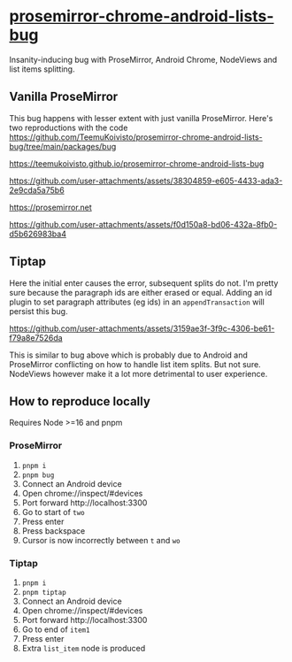# [prosemirror-chrome-android-lists-bug](https://teemukoivisto.github.io/prosemirror-chrome-android-lists-bug/)

Insanity-inducing bug with ProseMirror, Android Chrome, NodeViews and list items splitting.

## Vanilla ProseMirror

This bug happens with lesser extent with just vanilla ProseMirror. Here's two reproductions with the code https://github.com/TeemuKoivisto/prosemirror-chrome-android-lists-bug/tree/main/packages/bug

https://teemukoivisto.github.io/prosemirror-chrome-android-lists-bug

https://github.com/user-attachments/assets/38304859-e605-4433-ada3-2e9cda5a75b6

https://prosemirror.net

https://github.com/user-attachments/assets/f0d150a8-bd06-432a-8fb0-d5b626983ba4

## Tiptap

Here the initial enter causes the error, subsequent splits do not. I'm pretty sure because the paragraph ids are either erased or equal. Adding an id plugin to set paragraph attributes (eg ids) in an `appendTransaction` will persist this bug.

https://github.com/user-attachments/assets/3159ae3f-3f9c-4306-be61-f79a8e7526da

This is similar to bug above which is probably due to Android and ProseMirror conflicting on how to handle list item splits. But not sure. NodeViews however make it a lot more detrimental to user experience.

## How to reproduce locally

Requires Node >=16 and pnpm

### ProseMirror

1. `pnpm i`
2. `pnpm bug`
3. Connect an Android device
4. Open chrome://inspect/#devices
5. Port forward http://localhost:3300
6. Go to start of `two`
7. Press enter
8. Press backspace
9. Cursor is now incorrectly between `t` and `wo`

### Tiptap

1. `pnpm i`
2. `pnpm tiptap`
3. Connect an Android device
4. Open chrome://inspect/#devices
5. Port forward http://localhost:3300
6. Go to end of `item1`
7. Press enter
8. Extra `list_item` node is produced
